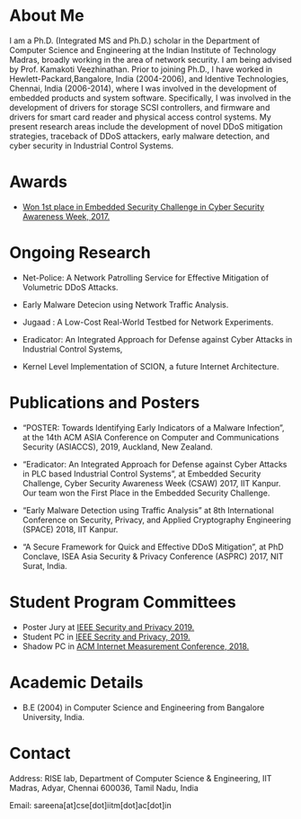 
# About Me


I am a Ph.D. (Integrated MS and Ph.D.) scholar in the Department of Computer Science and Engineering at the Indian Institute of Technology Madras, broadly working in the area of network security. I am being advised by Prof. Kamakoti Veezhinathan. Prior to joining Ph.D., I have worked in Hewlett-Packard,Bangalore, India (2004-2006), and Identive Technologies, Chennai, India (2006-2014), where I was involved in the development of embedded products and system software. Specifically, I was involved in the development of drivers for storage SCSI controllers, and firmware and drivers for smart card reader and physical access control systems. My present research areas include the development of novel DDoS mitigation strategies, traceback of DDoS attackers, early malware detection, and cyber security in Industrial Control Systems.


# Awards

* [Won 1st place in Embedded Security Challenge in Cyber Security Awareness Week, 2017.](https://csaw.engineering.nyu.edu/csaw17-winners#ESC)

# Ongoing Research

* Net-Police: A Network Patrolling Service for Effective Mitigation of Volumetric DDoS Attacks.

* Early Malware Detecion using Network Traffic Analysis.

* Jugaad : A Low-Cost Real-World Testbed for Network Experiments.

* Eradicator: An Integrated Approach for Defense against Cyber Attacks in Industrial Control Systems, 

* Kernel Level Implementation of SCION, a future Internet Architecture.



# Publications and Posters

*   “POSTER: Towards Identifying Early Indicators of a Malware Infection”, at the 14th ACM ASIA Conference on Computer and Communications Security (ASIACCS), 2019, Auckland, New Zealand.

*   “Eradicator: An Integrated Approach for Defense against Cyber Attacks in PLC based Industrial Control Systems”, at Embedded Security Challenge, Cyber Security Awareness Week (CSAW) 2017, IIT Kanpur. Our team won the First Place in the Embedded Security Challenge.

*   “Early Malware Detection using Traffic Analysis” at 8th International Conference on Security, Privacy, and Applied Cryptography Engineering (SPACE) 2018, IIT Kanpur.

*   “A Secure Framework for Quick and Effective DDoS Mitigation”, at PhD Conclave, ISEA Asia Security & Privacy Conference (ASPRC) 2017, NIT Surat, India. 

# Student Program Committees

* Poster Jury at [IEEE Security and Privacy 2019.](https://www.ieee-security.org/TC/SP2019/cfposters.html)
* Student PC in [IEEE Secrity and Privacy, 2019.](https://www.ieee-security.org/TC/SP2019/studentpc.html)
* Shadow PC in [ACM Internet Measurement Conference, 2018.](https://conferences.sigcomm.org/imc/2018/shadow/)


# Academic Details
* B.E (2004) in Computer Science and Engineering from Bangalore University, India. 

# Contact

Address: RISE lab, Department of Computer Science & Engineering, IIT Madras, Adyar, Chennai 600036, Tamil Nadu, India


Email: sareena[at]cse[dot]iitm[dot]ac[dot]in


```
```

